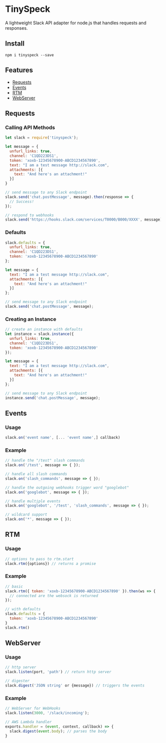 # TinySpeck

A lightweight Slack API adapter for node.js that handles requests and responses. 


## Install
```
npm i tinyspeck --save
```

## Features
* [Requests](#requests)
* [Events](#events)
* [RTM](#rtm)
* [WebServer](#webserver)

## Requests
### Calling API Methods
```javascript
let slack = require('tinyspeck');

let message = {
  unfurl_links: true,
  channel: 'C1QD223DS1',
  token: 'xoxb-12345678900-ABCD1234567890',
  text: "I am a test message http://slack.com",
  attachments: [{
    text: "And here's an attachment!"
  }]
}

// send message to any Slack endpoint
slack.send('chat.postMessage', message).then(response => {
  // Success!
});

// respond to webhooks
slack.send('https://hooks.slack.com/services/T0000/B000/XXXX', message);
```

### Defaults
```javascript
slack.defaults = {
  unfurl_links: true,
  channel: 'C1QD223DS1',
  token: 'xoxb-12345678900-ABCD1234567890'  
};

let message = {
  text: "I am a test message http://slack.com",
  attachments: [{
    text: "And here's an attachment!"
  }]
};

// send message to any Slack endpoint
slack.send('chat.postMessage', message);
```

### Creating an Instance
```javascript
// create an instance with defaults
let instance = slack.instance({
  unfurl_links: true,
  channel: 'C1QD223DS1',
  token: 'xoxb-12345678900-ABCD1234567890'  
});

let message = {
  text: "I am a test message http://slack.com",
  attachments: [{
    text: "And here's an attachment!"
  }]
};

// send message to any Slack endpoint
instance.send('chat.postMessage', message);
```

## Events
### Usage
```javascript
slack.on('event name', [... 'event name',] callback)
```

### Example
```javascript
// handle the "/test" slash commands
slack.on('/test', message => { });

// handle all slash commands
slack.on('slash_commands', message => { });

// handle the outgoing webhooks trigger word "googlebot"
slack.on('googlebot', message => { });

// handle multiple events
slack.on('googlebot', '/test', 'slash_commands', message => { });

// wildcard support
slack.on('*', message => { });
```

## RTM

### Usage
```javascript
// options to pass to rtm.start
slack.rtm({options}) // returns a promise
```

### Example
```javascript
// basic
slack.rtm({ token: 'xoxb-12345678900-ABCD1234567890' }).then(ws => {    
  // connected are the websock is returned
});

// with defaults
slack.defaults = {
  token: 'xoxb-12345678900-ABCD1234567890'  
}
slack.rtm()
```

## WebServer
### Usage
```javascript
// http server
slack.listen(port, 'path') // return http server

// digester
slack.digest('JSON string' or {message}) // triggers the events
```


### Example
```javascript
// WebServer for WebHooks
slack.listen(3000, '/slack/incoming');

// AWS Lambda handler
exports.handler = (event, context, callback) => {
  slack.digest(event.body); // parses the body  
}
```